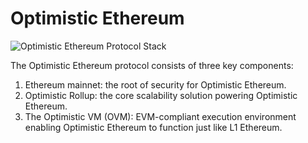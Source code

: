 # Optimistic Ethereum

![Optimistic Ethereum Protocol Stack](https://github.com/ethereum-optimism/optimism-monorepo/tree/f9f7f32f11c35acdf3b1b46ca8d076da09172516/packages/docs/.gitbook/assets/untitled-diagram-4%20%281%29.png)

The Optimistic Ethereum protocol consists of three key components:

1. Ethereum mainnet: the root of security for Optimistic Ethereum.
2. Optimistic Rollup: the core scalability solution powering Optimistic Ethereum.
3. The Optimistic VM \(OVM\): EVM-compliant execution environment enabling Optimistic Ethereum to function just like L1 Ethereum.

